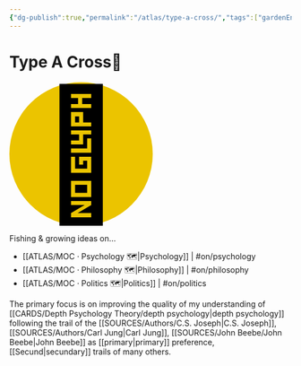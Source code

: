 ```yaml
---
{"dg-publish":true,"permalink":"/atlas/type-a-cross/","tags":["gardenEntry"],"created":"2023-01-02T16:17:52.012+01:00","updated":"2023-04-10T11:25:24.570+02:00"}
---
```


# Type A Cross💠 

<svg xmlns="http://www.w3.org/2000/svg" width="256" height="256" viewBox="0 0 100 100"><rect width="100" height="100" rx="50" fill="#ebc400"></rect><text x="50%" y="50%" dominant-baseline="central" text-anchor="middle" font-size="90">💠</text></svg>

Fishing & growing ideas on...
- [[ATLAS/MOC · Psychology 🗺️\|Psychology]] | #on/psychology 
- [[ATLAS/MOC · Philosophy 🗺️\|Philosophy]]  | #on/philosophy
- [[ATLAS/MOC · Politics 🗺️\|Politics]] | #on/politics 

The primary focus is on improving the quality of my understanding of [[CARDS/Depth Psychology Theory/depth psychology\|depth psychology]] following the trail of the [[SOURCES/Authors/C.S. Joseph\|C.S. Joseph]], [[SOURCES/Authors/Carl Jung\|Carl Jung]], [[SOURCES/John Beebe/John Beebe\|John Beebe]] as [[primary\|primary]] preference, [[Secund\|secundary]] trails of many others. 
